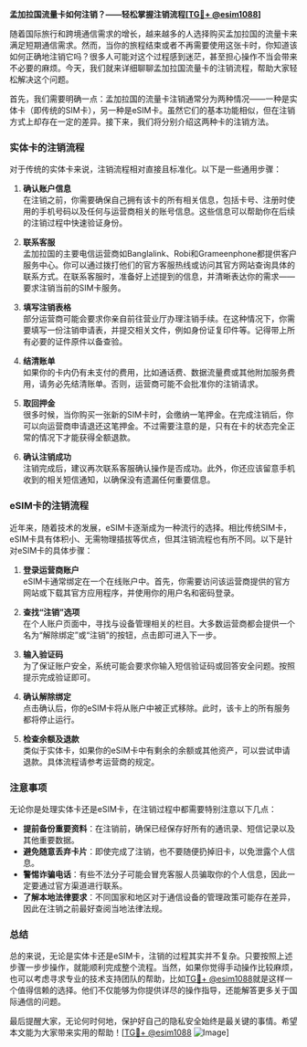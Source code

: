 **孟加拉国流量卡如何注销？——轻松掌握注销流程[[TG💪+ @esim1088](https://t.me/s/esim1088)]**

随着国际旅行和跨境通信需求的增长，越来越多的人选择购买孟加拉国的流量卡来满足短期通信需求。然而，当你的旅程结束或者不再需要使用这张卡时，你知道该如何正确地注销它吗？很多人可能对这个过程感到迷茫，甚至担心操作不当会带来不必要的麻烦。今天，我们就来详细聊聊孟加拉国流量卡的注销流程，帮助大家轻松解决这个问题。

首先，我们需要明确一点：孟加拉国的流量卡注销通常分为两种情况——一种是实体卡（即传统的SIM卡），另一种是eSIM卡。虽然它们的基本功能相似，但在注销方式上却存在一定的差异。接下来，我们将分别介绍这两种卡的注销方法。

### 实体卡的注销流程

对于传统的实体卡来说，注销流程相对直接且标准化。以下是一些通用步骤：

1. **确认账户信息**  
   在注销之前，你需要确保自己拥有该卡的所有相关信息，包括卡号、注册时使用的手机号码以及任何与运营商相关的账号信息。这些信息可以帮助你在后续的注销过程中快速验证身份。

2. **联系客服**  
   孟加拉国的主要电信运营商如Banglalink、Robi和Grameenphone都提供客户服务中心。你可以通过拨打他们的官方客服热线或访问其官方网站查询具体的联系方式。在联系客服时，准备好上述提到的信息，并清晰表达你的需求——要求注销当前的SIM卡服务。

3. **填写注销表格**  
   部分运营商可能会要求你亲自前往营业厅办理注销手续。在这种情况下，你需要填写一份注销申请表，并提交相关文件，例如身份证复印件等。记得带上所有必要的证件原件以备查验。

4. **结清账单**  
   如果你的卡内仍有未支付的费用，比如通话费、数据流量费或其他附加服务费用，请务必先结清账单。否则，运营商可能不会批准你的注销请求。

5. **取回押金**  
   很多时候，当你购买一张新的SIM卡时，会缴纳一笔押金。在完成注销后，你可以向运营商申请退还这笔押金。不过需要注意的是，只有在卡的状态完全正常的情况下才能获得全额退款。

6. **确认注销成功**  
   注销完成后，建议再次联系客服确认操作是否成功。此外，你还应该留意手机收到的相关短信通知，以确保没有遗漏任何重要信息。

### eSIM卡的注销流程

近年来，随着技术的发展，eSIM卡逐渐成为一种流行的选择。相比传统SIM卡，eSIM卡具有体积小、无需物理插拔等优点，但其注销流程也有所不同。以下是针对eSIM卡的具体步骤：

1. **登录运营商账户**  
   eSIM卡通常绑定在一个在线账户中。首先，你需要访问该运营商提供的官方网站或下载其官方应用程序，并使用你的用户名和密码登录。

2. **查找“注销”选项**  
   在个人账户页面中，寻找与设备管理相关的栏目。大多数运营商都会提供一个名为“解除绑定”或“注销”的按钮，点击即可进入下一步。

3. **输入验证码**  
   为了保证账户安全，系统可能会要求你输入短信验证码或回答安全问题。按照提示完成验证即可。

4. **确认解除绑定**  
   点击确认后，你的eSIM卡将从账户中被正式移除。此时，该卡上的所有服务都将停止运行。

5. **检查余额及退款**  
   类似于实体卡，如果你的eSIM卡中有剩余的余额或其他资产，可以尝试申请退款。具体流程请参考运营商的规定。

### 注意事项

无论你是处理实体卡还是eSIM卡，在注销过程中都需要特别注意以下几点：

- **提前备份重要资料**：在注销前，确保已经保存好所有的通讯录、短信记录以及其他重要数据。
- **避免随意丢弃卡片**：即使完成了注销，也不要随便扔掉旧卡，以免泄露个人信息。
- **警惕诈骗电话**：有些不法分子可能会冒充客服人员骗取你的个人信息，因此一定要通过官方渠道进行联系。
- **了解本地法律要求**：不同国家和地区对于通信设备的管理政策可能存在差异，因此在注销之前最好查阅当地法律法规。

### 总结

总的来说，无论是实体卡还是eSIM卡，注销的过程其实并不复杂。只要按照上述步骤一步步操作，就能顺利完成整个流程。当然，如果你觉得手动操作比较麻烦，也可以考虑寻求专业的技术支持团队的帮助，比如[TG💪+ @esim1088](https://t.me/s/esim1088)就是这样一个值得信赖的选择。他们不仅能够为你提供详尽的操作指导，还能解答更多关于国际通信的问题。

最后提醒大家，无论何时何地，保护好自己的隐私安全始终是最关键的事情。希望本文能为大家带来实用的帮助！[[TG💪+ @esim1088](https://t.me/s/esim1088) ![Image](https://i.postimg.cc/4NQfJmqS/Snipaste-2025-05-13-00-14-12.png)]
